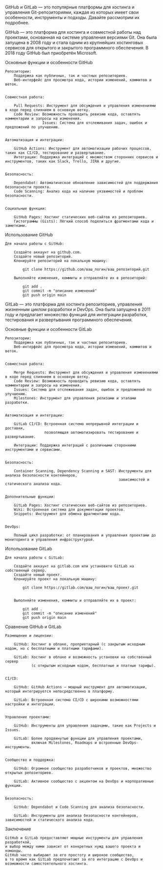 
GitHub и GitLab — это популярные платформы для хостинга и управления Git-репозиториями, каждая из которых имеет 
свои особенности, инструменты и подходы. Давайте рассмотрим их подробнее.


GitHub — это платформа для хостинга и совместной работы над проектами, основанная на системе управления версиями Git. 
Она была запущена в 2008 году и стала одним из крупнейших хостинговых сервисов для открытого и закрытого 
программного обеспечения. В 2018 году GitHub был приобретён Microsoft.


Основные функции и особенности GitHub

    Репозитории:
        Поддержка как публичных, так и частных репозиториев.
        Веб-интерфейс для просмотра кода, истории изменений, коммитов и веток.


    Совместная работа:

        Pull Requests: Инструмент для обсуждения и управления изменениями в коде перед слиянием в основную ветку.
        Code Review: Возможность проводить ревизию кода, оставлять комментарии и запросы на изменения.
                     Issues: Система для отслеживания задач, ошибок и предложений по улучшению.


    Автоматизация и интеграции:

        GitHub Actions: Инструмент для автоматизации рабочих процессов, таких как CI/CD, тестирование и развертывание.
        Интеграции: Поддержка интеграций с множеством сторонних сервисов и инструментов, таких как Slack, Trello, JIRA и другие.


    Безопасность:

        Dependabot: Автоматическое обновление зависимостей для поддержания безопасности проекта.
        Code Scanning: Анализ кода на наличие уязвимостей и проблем безопасности.


    Социальные функции:

        GitHub Pages: Хостинг статических веб-сайтов из репозиториев.
        Гистограммы (Gists): Лёгкий способ поделиться фрагментами кода и заметками.


Использование GitHub

    Для начала работы с GitHub:
    
        Создайте аккаунт на github.com.
        Создайте новый репозиторий.
        Клонируйте репозиторий на локальную машину:
            
            git clone https://github.com/ваш_логин/ваш_репозиторий.git
    
        Выполняйте изменения, коммиты и отправляйте их в репозиторий:
        
            git add .
            git commit -m "описание изменений"
            git push origin main




GitLab — это платформа для хостинга репозиториев, управления жизненным циклом разработки и DevOps. 
Она была запущена в 2011 году и предлагает множество функций для интеграции разработки, тестирования 
и развертывания программного обеспечения.


Основные функции и особенности GitLab

    Репозитории:
        Поддержка как публичных, так и частных репозиториев.
        Веб-интерфейс для просмотра кода, истории изменений, коммитов и веток.


    Совместная работа:

        Merge Requests: Инструмент для обсуждения и управления изменениями в коде перед слиянием в основную ветку.
        Code Review: Возможность проводить ревизию кода, оставлять комментарии и запросы на изменения.
        Issues: Система для отслеживания задач, ошибок и предложений по улучшению.
        Milestones: Инструмент для управления релизами и этапами разработки.


    Автоматизация и интеграции:

        GitLab CI/CD: Встроенная система непрерывной интеграции и доставки, 
                      позволяющая автоматизировать тестирование и развертывание.

        Интеграции: Поддержка интеграций с различными сторонними инструментами и сервисами.


    Безопасность:

        Container Scanning, Dependency Scanning и SAST: Инструменты для анализа безопасности контейнеров, 
                                                        зависимостей и статического анализа кода.


    Дополнительные функции:

        GitLab Pages: Хостинг статических веб-сайтов из репозиториев.
        Wiki: Встроенная система для документации проектов.
        Snippets: Инструмент для обмена фрагментами кода.


    DevOps:

        Полный цикл разработки: от планирования и управления проектами до мониторинга и управления инфраструктурой.


Использование GitLab
    
    Для начала работы с GitLab:
    
        Создайте аккаунт на gitlab.com или установите GitLab на собственный сервер.
        Создайте новый проект.
        Клонируйте проект на локальную машину:
        
            git clone https://gitlab.com/ваш_логин/ваш_проект.git
    
    
        Выполняйте изменения, коммиты и отправляйте их в проект:
        
            git add .
            git commit -m "описание изменений"
            git push origin main
        
        
        
Сравнение GitHub и GitLab

    Размещение и лицензии:
        
        GitHub: Хостинг в облаке, проприетарный (с закрытым исходным кодом, но с бесплатными и платными тарифами).
        
        GitLab: Хостинг в облаке и возможность установки на собственный сервер 
                (с открытым исходным кодом, бесплатные и платные тарифы).


    CI/CD:

        GitHub: GitHub Actions — мощный инструмент для автоматизации, который интегрируется непосредственно в платформу.

        GitLab: Встроенная система CI/CD с широкими возможностями настройки и интеграции.


    Управление проектами:

        GitHub: Инструменты для управления задачами, такие как Projects и Issues.

        GitLab: Более продвинутые функции для управления проектами, 
                включая Milestones, Roadmaps и встроенные DevOps-инструменты.


    Сообщество и поддержка:

        GitHub: Огромное сообщество разработчиков и проектов, множество открытых репозиториев.

        GitLab: Активное сообщество с акцентом на DevOps и корпоративные функции.


    Безопасность:

        GitHub: Dependabot и Code Scanning для анализа безопасности.

        GitLab: Инструменты для анализа безопасности контейнеров, зависимостей и статического анализа кода.



Заключение

    GitHub и GitLab предоставляют мощные инструменты для управления разработкой, 
    и выбор между ними зависит от конкретных нужд вашего проекта и команды. 
    GitHub часто выбирают за его простоту и широкое сообщество, 
    в то время как GitLab предпочитают за его интеграцию с DevOps и возможности самостоятельного хостинга.

